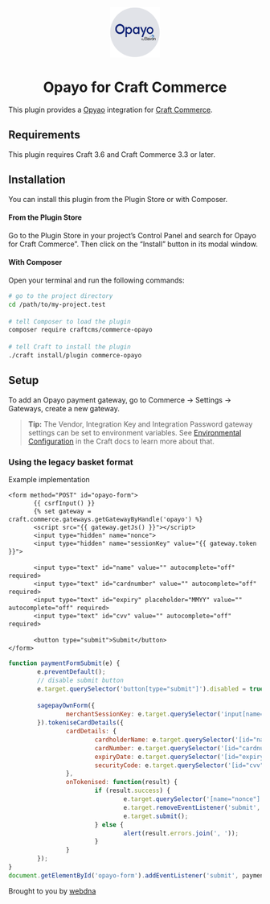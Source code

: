 <p align="center"><img src="./src/icon.svg" width="100" height="100" alt="Opayo for Craft Commerce icon"></p>

<h1 align="center">Opayo for Craft Commerce</h1>

This plugin provides a [Opyao](https://www.opayo.co.uk/) integration for [Craft Commerce](https://craftcms.com/commerce).

## Requirements

This plugin requires Craft 3.6 and Craft Commerce 3.3 or later.

## Installation

You can install this plugin from the Plugin Store or with Composer.

#### From the Plugin Store

Go to the Plugin Store in your project’s Control Panel and search for Opayo for Craft Commerce”. Then click on the “Install” button in its modal window.

#### With Composer

Open your terminal and run the following commands:

```bash
# go to the project directory
cd /path/to/my-project.test

# tell Composer to load the plugin
composer require craftcms/commerce-opayo

# tell Craft to install the plugin
./craft install/plugin commerce-opayo
```

## Setup

To add an Opayo payment gateway, go to Commerce → Settings → Gateways, create a new gateway.

> **Tip:** The Vendor, Integration Key and Integration Password gateway settings can be set to environment variables. See [Environmental Configuration](https://docs.craftcms.com/v3/config/environments.html) in the Craft docs to learn more about that.

### Using the legacy basket format

Example implementation

```twig
<form method="POST" id="opayo-form">
       {{ csrfInput() }}
       {% set gateway = craft.commerce.gateways.getGatewayByHandle('opayo') %}
       <script src="{{ gateway.getJs() }}"></script>
       <input type="hidden" name="nonce">
       <input type="hidden" name="sessionKey" value="{{ gateway.token }}">

       <input type="text" id="name" value="" autocomplete="off" required>
       <input type="text" id="cardnumber" value="" autocomplete="off" required>
       <input type="text" id="expiry" placeholder="MMYY" value="" autocomplete="off" required>
       <input type="text" id="cvv" value="" autocomplete="off" required>

       <button type="submit">Submit</button>
</form>
```

```js
function paymentFormSubmit(e) {
        e.preventDefault();
        // disable submit button
        e.target.querySelector('button[type="submit"]').disabled = true;

        sagepayOwnForm({
                merchantSessionKey: e.target.querySelector('input[name="sessionKey"]').value
        }).tokeniseCardDetails({
                cardDetails: {
                        cardholderName: e.target.querySelector('[id="name"]').value,
                        cardNumber: e.target.querySelector('[id="cardnumber"]').value,
                        expiryDate: e.target.querySelector('[id="expiry"]').value,
                        securityCode: e.target.querySelector('[id="cvv"]').value,
                },
                onTokenised: function(result) {
                        if (result.success) {
                                e.target.querySelector('[name="nonce"]').value = result.cardIdentifier;
                                e.target.removeEventListener('submit', paymentFormSubmit);
                                e.target.submit();
                        } else {
                                alert(result.errors.join(', '));
                        }
                }
        });
}
document.getElementById('opayo-form').addEventListener('submit', paymentFormSubmit);
```

Brought to you by [webdna](https://webdna.co.uk)
